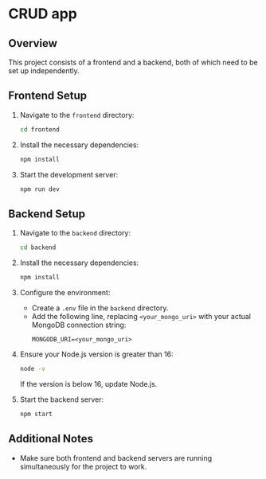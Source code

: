 # CRUD app

## Overview
This project consists of a frontend and a backend, both of which need to be set up independently.

## Frontend Setup

1. Navigate to the `frontend` directory:
   ```bash
   cd frontend
   ```

2. Install the necessary dependencies:
   ```bash
   npm install
   ```

3. Start the development server:
   ```bash
   npm run dev
   ```

## Backend Setup

1. Navigate to the `backend` directory:
   ```bash
   cd backend
   ```

2. Install the necessary dependencies:
   ```bash
   npm install
   ```

3. Configure the environment:
   - Create a `.env` file in the `backend` directory.
   - Add the following line, replacing `<your_mongo_uri>` with your actual MongoDB connection string:
     ```
     MONGODB_URI=<your_mongo_uri>
     ```

4. Ensure your Node.js version is greater than 16:
   ```bash
   node -v
   ```
   If the version is below 16, update Node.js.

5. Start the backend server:
   ```bash
   npm start
   ```

## Additional Notes
- Make sure both frontend and backend servers are running simultaneously for the project to work.


